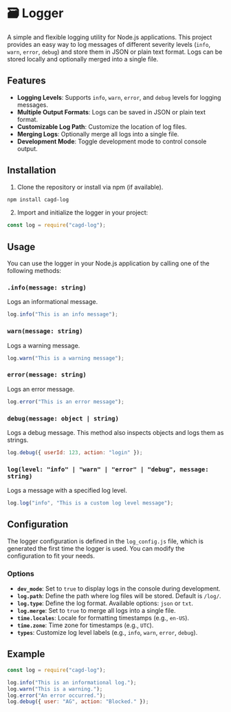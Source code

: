# 🗃️ Logger

A simple and flexible logging utility for Node.js applications. This project provides an easy way to log messages of different severity levels (`info`, `warn`, `error`, `debug`) and store them in JSON or plain text format. Logs can be stored locally and optionally merged into a single file.

## Features

- **Logging Levels**: Supports `info`, `warn`, `error`, and `debug` levels for logging messages.
- **Multiple Output Formats**: Logs can be saved in JSON or plain text format.
- **Customizable Log Path**: Customize the location of log files.
- **Merging Logs**: Optionally merge all logs into a single file.
- **Development Mode**: Toggle development mode to control console output.

## Installation

1. Clone the repository or install via npm (if available).

```bash
npm install cagd-log
```

2. Import and initialize the logger in your project:

```javascript
const log = require("cagd-log");
```

## Usage

You can use the logger in your Node.js application by calling one of the following methods:

### `.info(message: string)`

Logs an informational message.

```javascript
log.info("This is an info message");
```

### `warn(message: string)`

Logs a warning message.

```javascript
log.warn("This is a warning message");
```

### `error(message: string)`

Logs an error message.

```javascript
log.error("This is an error message");
```

### `debug(message: object | string)`

Logs a debug message. This method also inspects objects and logs them as strings.

```javascript
log.debug({ userId: 123, action: "login" });
```

### `log(level: "info" | "warn" | "error" | "debug", message: string)`

Logs a message with a specified log level.

```javascript
log.log("info", "This is a custom log level message");
```

## Configuration

The logger configuration is defined in the `log_config.js` file, which is generated the first time the logger is used. You can modify the configuration to fit your needs.

### Options

- **`dev_mode`**: Set to `true` to display logs in the console during development.
- **`log.path`**: Define the path where log files will be stored. Default is `/log/`.
- **`log.type`**: Define the log format. Available options: `json` or `txt`.
- **`log.merge`**: Set to `true` to merge all logs into a single file.
- **`time.locales`**: Locale for formatting timestamps (e.g., `en-US`).
- **`time.zone`**: Time zone for timestamps (e.g., `UTC`).
- **`types`**: Customize log level labels (e.g., `info`, `warn`, `error`, `debug`).

## Example

```javascript
const log = require("cagd-log");

log.info("This is an informational log.");
log.warn("This is a warning.");
log.error("An error occurred.");
log.debug({ user: "AG", action: "Blocked." });
```